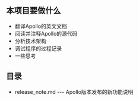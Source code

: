 ## 本项目要做什么
* 翻译Apollo的英文文档
* 阅读并注释Apollo的源代码
* 分析技术架构
* 调试程序的过程记录
* 一些思考

## 目录
* release_note.md --- Apollo版本发布的新功能说明
